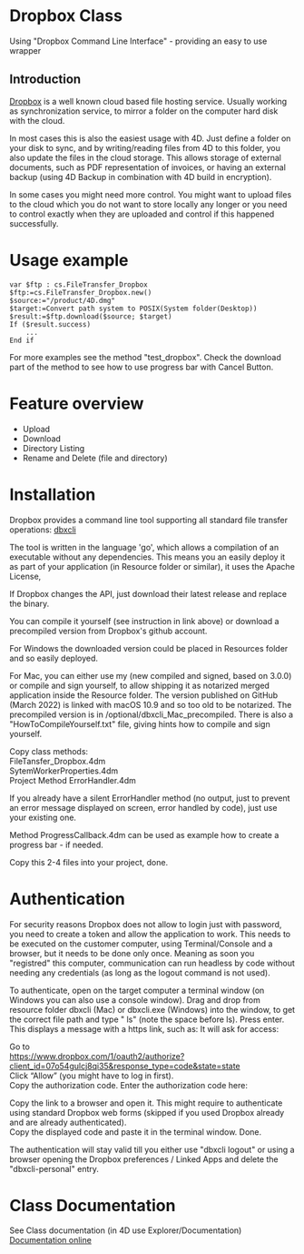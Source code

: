 # Dropbox Class
Using "Dropbox Command Line Interface" - providing an easy to use wrapper

## Introduction
[Dropbox](https://Dropbox.com) is a well known cloud based file hosting service.
Usually working as synchronization service, to mirror a folder on the computer hard disk with the cloud.

In most cases this is also the easiest usage with 4D. Just define a folder on your disk to sync, and by writing/reading files from 4D to this folder, you also update the files in the cloud storage.
This allows storage of external documents, such as PDF representation of invoices, or having an external backup (using 4D Backup in combination with 4D build in encryption).

In some cases you might need more control. You might want to upload files to the cloud which you do not want to store locally any longer or you need to control exactly when they are uploaded and control if this happened successfully.

# Usage example

```4D
var $ftp : cs.FileTransfer_Dropbox
$ftp:=cs.FileTransfer_Dropbox.new()
$source:="/product/4D.dmg"
$target:=Convert path system to POSIX(System folder(Desktop))
$result:=$ftp.download($source; $target)
If ($result.success)
	...
End if
```

For more examples see the method "test_dropbox".
Check the download part of the method to see how to use progress bar with Cancel Button.

# Feature overview
- Upload
- Download
- Directory Listing
- Rename and Delete (file and directory)

# Installation

Dropbox provides a command line tool supporting all standard file transfer operations: 
[dbxcli](https://github.com/dropbox/dbxcli)

The tool is written in the language 'go', which allows a compilation of an executable without any dependencies. This means you an easily deploy it as part of your application (in Resource folder or similar), it uses the Apache License,

If Dropbox changes the API, just download their latest release and replace the binary.

You can compile it yourself (see instruction in link above) or download a precompiled version from Dropbox's github account.

For Windows the downloaded version could be placed in Resources folder and so easily deployed. 

For Mac, you can either use my (new compiled and signed, based on 3.0.0) or compile and sign yourself, to allow shipping it as notarized merged application inside the Resource folder. 
The version published on GitHub (March 2022) is linked with macOS 10.9 and so too old to be notarized.
The precompiled version is in /optional/dbxcli_Mac_precompiled.
There is also a "HowToCompileYourself.txt" file, giving hints how to compile and sign yourself.


Copy class methods:  
FileTansfer_Dropbox.4dm  
SytemWorkerProperties.4dm    
Project Method ErrorHandler.4dm  

If you already have a silent ErrorHandler method (no output, just to prevent an error message displayed on screen, error handled by code), just use your existing one.

Method ProgressCallback.4dm can be used as example how to create a progress bar - if needed.

Copy this 2-4 files into your project, done.

# Authentication

For security reasons Dropbox does not allow to login just with password, you need to create a token and allow the application to work. This needs to be executed on the customer computer, using Terminal/Console and a browser, but it needs to be done only once. Meaning as soon you "registred" this computer, communication can run headless by code without needing any credentials (as long as the logout command is not used).

To authenticate, open on the target computer a terminal window (on Windows you can also use a console window).
Drag and drop from resource folder dbxcli (Mac) or dbxcli.exe (Windows) into the window, to get the correct file path and type " ls" (note the space before ls). Press enter.
This displays a message with a https link, such as:
It will ask for access:

Go to   
https://www.dropbox.com/1/oauth2/authorize?client_id=07o54gulcj8qi35&response_type=code&state=state  
Click “Allow” (you might have to log in first).  
Copy the authorization code. Enter the authorization code here:  

Copy the link to a browser and open it. This might require to authenticate using standard Dropbox web forms (skipped if you used Dropbox already and are already authenticated).  
Copy the displayed code and paste it in the terminal window. Done.  

The authentication will stay valid till you either use "dbxcli logout" or using a browser opening the Dropbox preferences / Linked Apps and delete the "dbxcli-personal" entry.

# Class Documentation

See Class documentation (in 4D use Explorer/Documentation)  
[Documentation online](Classes/FileTransfer_Dropbox.md)
	
	